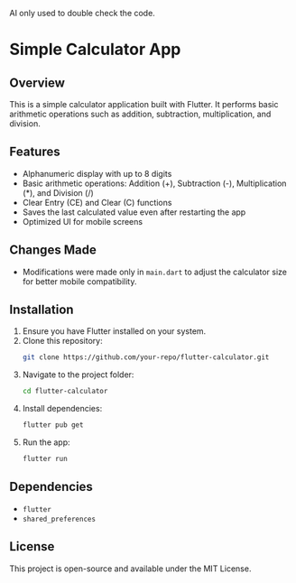 AI only used to double check the code.

# Simple Calculator App

## Overview
This is a simple calculator application built with Flutter. It performs basic arithmetic operations such as addition, subtraction, multiplication, and division.

## Features
- Alphanumeric display with up to 8 digits
- Basic arithmetic operations: Addition (+), Subtraction (-), Multiplication (*), and Division (/)
- Clear Entry (CE) and Clear (C) functions
- Saves the last calculated value even after restarting the app
- Optimized UI for mobile screens

## Changes Made
- Modifications were made only in `main.dart` to adjust the calculator size for better mobile compatibility.

## Installation
1. Ensure you have Flutter installed on your system.
2. Clone this repository:
   ```sh
   git clone https://github.com/your-repo/flutter-calculator.git
   ```
3. Navigate to the project folder:
   ```sh
   cd flutter-calculator
   ```
4. Install dependencies:
   ```sh
   flutter pub get
   ```
5. Run the app:
   ```sh
   flutter run
   ```

## Dependencies
- `flutter`
- `shared_preferences`

## License
This project is open-source and available under the MIT License.

